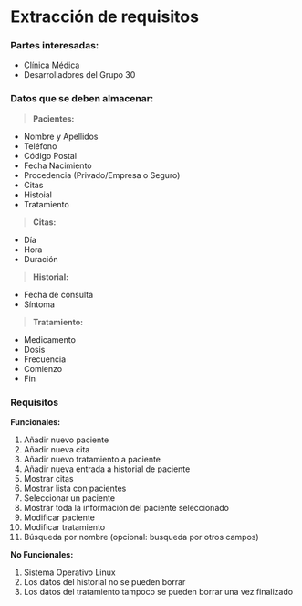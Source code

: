 # Extracción de requisitos

### Partes interesadas:
* Clínica Médica
* Desarrolladores del Grupo 30

### Datos que se deben almacenar:
> **Pacientes:** 
 * Nombre y Apellidos
 * Teléfono
 * Código Postal
 * Fecha Nacimiento
 * Procedencia (Privado/Empresa o Seguro)
 * Citas
 * Histoial
 * Tratamiento
 
> **Citas:**
 *  Día
 *  Hora
 *  Duración

>**Historial:**
 *  Fecha de consulta
 *  Síntoma

> **Tratamiento:**
 *  Medicamento
 *  Dosis
 *  Frecuencia
 *  Comienzo
 *  Fin
### Requisitos

**Funcionales:**
01. Añadir nuevo paciente
02. Añadir nueva cita
03. Añadir nuevo tratamiento a paciente
04. Añadir nueva entrada a historial de paciente
05. Mostrar citas
06. Mostrar lista con pacientes
07. Seleccionar un paciente
08. Mostrar toda la información del paciente seleccionado
09. Modificar paciente
10. Modificar tratamiento
11. Búsqueda por nombre (opcional: busqueda por otros campos)

**No Funcionales:**
1. Sistema Operativo Linux
2. Los datos del historial no se pueden borrar
3. Los datos del tratamiento tampoco se pueden borrar una vez finalizado
